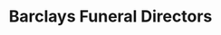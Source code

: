 ---
title: "Barclays Funeral Directors"
url: /edinburgh/barclays-funeral-directors/
shop: Bestattungen
---